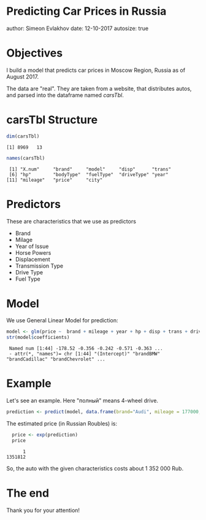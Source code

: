 Predicting Car Prices in Russia 
========================================================
author: Simeon Evlakhov 
date: 12-10-2017
autosize: true

Objectives
========================================================

I build a model that predicts car prices in Moscow Region,
Russia as of August 2017.

The data are "real". They are taken from a website, that
distributes autos, and parsed into the dataframe named
*carsTbl*.

carsTbl Structure
========================================================




```r
dim(carsTbl)
```

```
[1] 8969   13
```


```r
names(carsTbl)
```

```
 [1] "X.num"     "brand"     "model"     "disp"      "trans"    
 [6] "hp"        "bodyType"  "fuelType"  "driveType" "year"     
[11] "mileage"   "price"     "city"     
```

Predictors
========================================================

These are characteristics that we use as predictors
- Brand 
- Milage
- Year of Issue
- Horse Powers
- Displacement
- Transmission Type
- Drive Type
- Fuel Type



Model
========================================================

We use General Linear Model for prediction:


```r
model <- glm(price ~  brand + mileage + year + hp + disp + trans + driveType + fuelType, family = poisson(), data = carsTbl) 
str(model$coefficients)
```

```
 Named num [1:44] -178.52 -0.356 -0.242 -0.571 -0.363 ...
 - attr(*, "names")= chr [1:44] "(Intercept)" "brandBMW" "brandCadillac" "brandChevrolet" ...
```

Example
========================================================

Let's see an example. Here "полный" means 4-wheel drive.


```r
prediction <- predict(model, data.frame(brand="Audi", mileage = 177000, year = 2007, hp = 350,disp=4.16, trans="AT", driveType="полный", fuelType = "petrol"))
```
The estimated price (in Russian Roubles) is:

```r
  price <- exp(prediction)
  price
```

```
      1 
1351812 
```
So, the auto with the given characteristics costs about
1 352 000 Rub.

The end
========================================================

Thank you for your attention!
